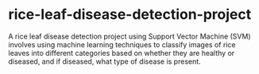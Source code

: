 # rice-leaf-disease-detection-project
A rice leaf disease detection project using Support Vector Machine (SVM) involves using machine learning techniques to classify images of rice leaves into different categories based on whether they are healthy or diseased, and if diseased, what type of disease is present.
